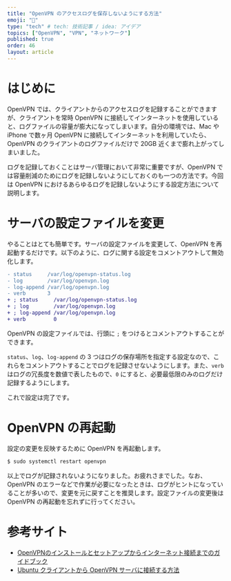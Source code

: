 ```yaml
---
title: "OpenVPN のアクセスログを保存しないようにする方法"
emoji: "🤖"
type: "tech" # tech: 技術記事 / idea: アイデア
topics: ["OpenVPN", "VPN", "ネットワーク"]
published: true
order: 46
layout: article
---
```


# はじめに
OpenVPN では、クライアントからのアクセスログを記録することができますが、クライアントを常時 OpenVPN に接続してインターネットを使用していると、ログファイルの容量が膨大になってしまいます。自分の環境では、Mac や iPhone で数ヶ月 OpenVPN に接続してインターネットを利用していたら、OpenVPN のクライアントのログファイルだけで 20GB 近くまで膨れ上がってしまいました。

ログを記録しておくことはサーバ管理において非常に重要ですが、OpenVPN では容量削減のためにログを記録しないようにしておくのも一つの方法です。今回は OpenVPN におけるあらゆるログを記録しないようにする設定方法について説明します。

# サーバの設定ファイルを変更
やることはとても簡単です。サーバの設定ファイルを変更して、OpenVPN を再起動するだけです。以下のように、ログに関する設定をコメントアウトして無効化します。

```diff
- status     /var/log/openvpn-status.log
- log        /var/log/openvpn.log
- log-append /var/log/openvpn.log
- verb       3
+ ; status     /var/log/openvpn-status.log
+ ; log        /var/log/openvpn.log
+ ; log-append /var/log/openvpn.log
+ verb         0
```

OpenVPN の設定ファイルでは、行頭に `;` をつけるとコメントアウトすることができます。

`status`、`log`、`log-append` の 3 つはログの保存場所を指定する設定なので、これらをコメントアウトすることでログを記録させないようにします。また、`verb` はログの冗長度を数値で表したもので、`0` にすると、必要最低限のみのログだけ記録するようにします。

これで設定は完了です。

# OpenVPN の再起動
設定の変更を反映するために OpenVPN を再起動します。

```bash
$ sudo systemctl restart openvpn
```

以上でログが記録されないようになりました。お疲れさまでした。なお、OpenVPN のエラーなどで作業が必要になったときは、ログがヒントになっていることが多いので、変更を元に戻すことを推奨します。設定ファイルの変更後は OpenVPN の再起動を忘れずに行ってください。

# 参考サイト
* [OpenVPNのインストールとセットアップからインターネット接続までのガイドブック](https://qiita.com/noraworld/items/2fe6be489e1d93c748b8)
* [Ubuntu クライアントから OpenVPN サーバに接続する方法](https://qiita.com/noraworld/items/05658055446c41482cce)
